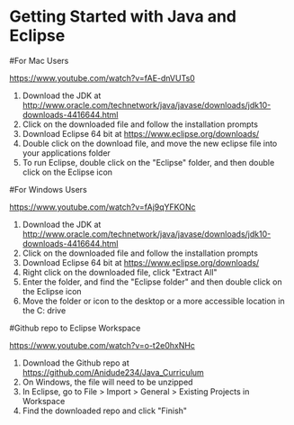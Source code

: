 # Getting Started with Java and Eclipse

#For Mac Users

 https://www.youtube.com/watch?v=fAE-dnVUTs0

1. Download the JDK at http://www.oracle.com/technetwork/java/javase/downloads/jdk10-downloads-4416644.html
2. Click on the downloaded file and follow the installation prompts
3. Download Eclipse 64 bit at https://www.eclipse.org/downloads/
4. Double click on the download file, and move the new eclipse file into your applications folder
5. To run Eclipse, double click on the "Eclipse" folder, and then double click on the Eclipse icon

#For Windows Users

https://www.youtube.com/watch?v=fAj9qYFKONc

1. Download the JDK at http://www.oracle.com/technetwork/java/javase/downloads/jdk10-downloads-4416644.html
2. Click on the downloaded file and follow the installation prompts
3. Download Eclipse 64 bit at https://www.eclipse.org/downloads/
4. Right click on the downloaded file, click "Extract All"
5. Enter the folder, and find the "Eclipse folder" and then double click on the Eclipse icon
6. Move the folder or icon to the desktop or a more accessible location in the C: drive

#Github repo to Eclipse Workspace

https://www.youtube.com/watch?v=o-t2e0hxNHc

1. Download the Github repo at https://github.com/Anidude234/Java_Curriculum
2. On Windows, the file will need to be unzipped
3. In Eclipse, go to File > Import > General > Existing Projects in Workspace
4. Find the downloaded repo and click "Finish"

